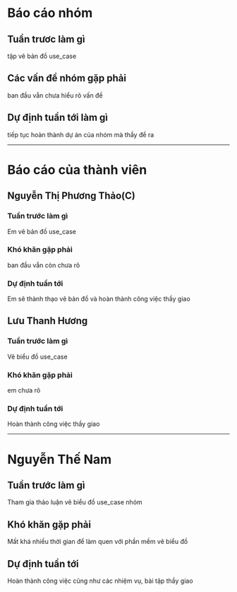 # Báo cáo nhóm

## Tuần trươc làm gì
tập vẽ bản đồ use_case

## Các vấn đề nhóm gặp phải
ban đầu vẫn chưa hiểu rõ vấn đề 

## Dự định tuần tới làm gì
tiếp tục hoàn thành dự án của nhóm mà thầy đề ra

---

# Báo cáo của thành viên

## Nguyễn Thị Phương Thảo(C)

### Tuần trước làm gì
Em vẽ bản đồ use_case

### Khó khăn gặp phải
ban đầu vẫn còn chưa rõ

### Dự định tuần tới
Em sẽ thành thạo vẽ bản đồ và hoàn thành công việc thầy giao

## Lưu Thanh Hương

### Tuần trước làm gì
Vẽ biểu đồ use_case

### Khó khăn gặp phải
em chưa rõ

### Dự định tuần tới
Hoàn thành công việc thầy giao

---

# Nguyễn Thế Nam

## Tuần trước làm gì

Tham gia thảo luận vẽ biểu đồ use_case nhóm

## Khó khăn gặp phải 

Mất khá nhiều thời gian để làm quen với phần mềm vẽ biểu đồ 

## Dự định tuần tới 

Hoàn thành công việc cũng như các nhiệm vụ, bài tập thầy giao 
